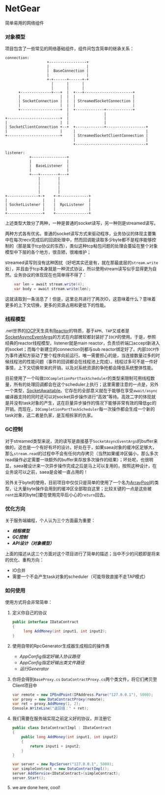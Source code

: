 ﻿# NetGear
简单易用的网络组件

### 对象模型
项目包含了一些常见的网络基础组件，组件间包含简单的继承关系：
```
connection:
                   +-----------------+
                   |                 |
                   |  BaseConnection |
                   |                 |
                   +-+------+------+-+
                     |      |      |
                     |      |      |
      +--------------+---+  |  +---+----------------------+
      |                  |  |  |                          |
      | SocketConnection |  |  | StreamedSocketConnection |
      |                  |  |  |                          |
      +------------------+  |  +-------------+------------+
                            |                |
+------------------------+  |                |
|                        |  |                |
| SocketClientConnection +--+  +-------------+------------------+
|                        |     |                                |
+------------------------+     | StreamedSocketClientConnection |
                               |                                |
                               +--------------------------------+
```

```
listener:
           +----------------+
           |                |
           |  BaseListener  |
           |                |
           +---+--------+---+
               |        |
               |        |
               |        |
               |        |
+--------------+-+    +-+-------------+
|                |    |               |
| SocketListener |    |  RpcListener  |
|                |    |               |
+----------------+    +---------------+

```
上述类型大致分了两种，一种是普通的socket读写，另一种则是streamed读写。

两种方式各有优劣。普通的socket读写方式来驱动程序，业务协议的体现主要集中在每次recv完成后的回调处理中，然而回调能读取多少byte都不是程序能够控制的（那是属于tcp协议的东西），类似这种tcp粘包问题的处理会蔓延在整个对象模型中下层的各个地方，很丑陋，很难维护；

streamed读写则没有这种困扰（好吧其实还是有，就在那最底层的`stream.write`处），并且由于tcp本身就是一种流式协议，所以使用stream读写似乎显得更为自然。业务协议的体现现在也简单得不得了：
```csharp
    var len = await stream.write(4);
    var body = await stream.write(len);
```

这就读取到一条消息了！但是，这里总共进行了两次IO，这意味着什么？意味着更多的上下文切换，更多的资源占用和更低下的性能。

### 线程模型
.net世界的[IOCP](https://www.ibm.com/developerworks/cn/java/j-lo-iocp/index.html)天生具有[Reactor](http://ifeve.com/netty-reactor-4/)的特质，基于`APM`、`TAP`又或者是[SocketAsyncEventArgs](https://docs.microsoft.com/en-us/dotnet/api/system.net.sockets.socketasynceventargs?view=netframework-4.7.2)的方式在内部微软都封装好了`IOCP`的使用。于是，参照经典的reactor线程模型，listener就是main reactor，负责侦听端口accept新进入的socket；而每个新建立的connection则都与sub reactor绑定好了。内部`IOCP`作为事件通知方驱动了整个程序向前运行。唯一需要担心的是，当连接数量过多的时候线程池的性能问题（事件的回调都会在线程池上完成）。线程过多可不是一件好事情，上下文切换带来的开销，以及对系统资源的争抢都会降低系统整体性能。

目前使用了一个叫做`IOCompletionPortTaskScheduler`的类型来限制可用线程数量，所有的处理回调都会在这个scheduler上执行；这里需要注意的一点是，另外一个类型，[SocketAwaitable](https://blogs.msdn.microsoft.com/pfxteam/2011/12/15/awaiting-socket-operations/)。它存在的全部意义就在于能够在享受`await/async`编译器支持的同时还可以对socket异步操作进行“高效”等待。高效二字的体现就是并没有task对象的产生，这在巨量异步操作的情况下能够非常有效的降低gc的开销。而现在，`IOCompletionPortTaskScheduler`每一次操作都会生成一个新的task对象，这二者是仇家，是互相拆家的仇家。

### GC控制
对于streamed类型来说，流的读写是直接基于`SocketAsyncEventArgs`的buffer来做的，这也是一个有好有坏的设计。好处在于，如果saea对象的缓冲区足够大，那么`stream.read`的过程中不会有任何内存拷贝（当然如果缓冲区偏小，那么多次read操作必定需要一块额外的buffer来存放多次操作的结果）；坏处呢，也很明显，saea被设计来一次异步操作完成之后是马上可以复用的，按照这种设计，在业务说可以之前，saea是会被一直占用的！

另外关于byte的使用，目前项目中仅仅只是简单的使用了一个名为[ArrayPool](https://adamsitnik.com/Array-Pool/)的类型，让大量byte操作会用到的缓冲区全部取自这里；比较关键的一点是这些被`rent`出来的byte[]要在使用完毕后小心的`return`回去。

### 优化方向
关于服务端编程，个人认为三个方面最为重要：
* ***线程模型***
* ***GC控制***
* ***API设计（对象模型）***
  
上面的描述从这三个方面对这个项目进行了简单的描述；当中不少的问题即是将来的优化、重构方向：
* IO合并
* 需要一个不会产生task对象的scheduler（可能导致直接不走TAP模式）

### 如何使用
使用方式将会非常简单：
1. 定义你自己的协议
   ```csharp
   public interface IDataContract
   {
        long AddMoney(int input1, int input2);
   }
   ```

2. 使用自带的RpcGenerator生成器生成相应的操作类
    * *AppConfig指定好输入协议路径*
    * *AppConfig指定好输出类文件路径*
    * *运行Generator*
  
3. 你将会得到`BaseProxy.cs` `DataContractProxy.cs`两个类文件，将它们拷贝至Client项目中
    ```csharp
    var remote = new IPEndPoint(IPAddress.Parse("127.0.0.1"), 5000);
    var proxy = new DataContractProxy(remote);
    var ret = proxy.AddMoney(1, 2);
    Console.WriteLine("返回值：" + ret);
    ```

4. 我们需要在服务端实现之前定义好的协议，并注册它
    ```csharp
    public class DataContractImpl : IDataContract
    {
        public long AddMoney(int input1, int input2)
        {
            return input1 + input2;
        }
    }

    var server = new RpcServer("127.0.0.1", 5000);
    var simpleContract = new DataContractImpl();
    server.AddService<IDataContract>(simpleContract);
    server.Start();
    ```
5. we are done here, cool!